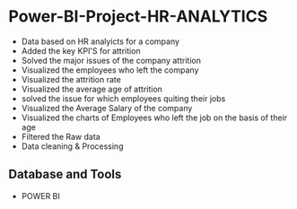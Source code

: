 # Power-BI-Project-HR-ANALYTICS
* Data based on HR analyicts for a company
* Added the key KPI'S for attrition
* Solved the major issues of the company attrition
* Visualized the employees who left the company
* Visualized the attrition rate
* Visualized the average age of attrition
* solved the issue for which employees quiting their jobs
* Visualized the Average Salary of the company
* Visualized the charts of Employees who left the job on the basis of their age
* Filtered the Raw data
* Data cleaning & Processing
  

## Database and Tools
* POWER BI
